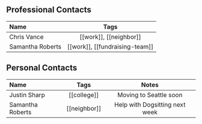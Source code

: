 
## Professional Contacts

|Name|Tags|
|:---|:---:|
|Chris Vance|[[work]], [[neighbor]]|
|Samantha Roberts|[[work]], [[fundraising-team]]|

## Personal Contacts

|Name|Tags|Notes|
|:---|:---:|:---:|
|Justin Sharp|[[college]]|Moving to Seattle soon|
|Samantha Roberts|[[neighbor]]|Help with Dogsitting next week|
